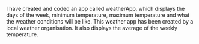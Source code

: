 I have created and coded an app called weatherApp, which displays the days of the week, minimum temperature, maximum temperature and what the weather conditions will be like. This weather app has been created by a local weather organisation. 
It also displays the average of the weekly temperature. 
